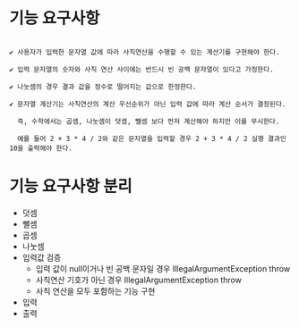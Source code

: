 # 기능 요구사항
```text

✔️ 사용자가 입력한 문자열 값에 따라 사칙연산을 수행할 수 있는 계산기를 구현해야 한다.

✔️ 입력 문자열의 숫자와 사칙 연산 사이에는 반드시 빈 공백 문자열이 있다고 가정한다.

✔️ 나눗셈의 경우 결과 값을 정수로 떨어지는 값으로 한정한다.

✔️ 문자열 계산기는 사칙연산의 계산 우선순위가 아닌 입력 값에 따라 계산 순서가 결정된다. 
  
  즉, 수학에서는 곱셈, 나눗셈이 덧셈, 뺄셈 보다 먼저 계산해야 하지만 이를 무시한다.

  예를 들어 2 + 3 * 4 / 2와 같은 문자열을 입력할 경우 2 + 3 * 4 / 2 실행 결과인 10을 출력해야 한다.

```

# 기능 요구사항 분리

* 덧셈
* 뺄셈
* 곱셈
* 나눗셈
* 입력값 검증
  * 입력 값이 null이거나 빈 공백 문자일 경우 IllegalArgumentException throw 
  * 사칙연산 기호가 아닌 경우 IllegalArgumentException throw 
  * 사칙 연산을 모두 포함하는 기능 구현
* 입력
* 출력